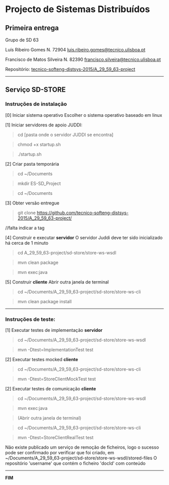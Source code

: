 # Projecto de Sistemas Distribuí­dos #

## Primeira entrega ##

Grupo de SD 63

Luís Ribeiro Gomes
    N. 72904
    luis.ribeiro.gomes@tecnico.ulisboa.pt
    
Francisco de Matos Silveira
    N. 82390
    francisco.silveira@tecnico.ulisboa.pt


Repositório:
[tecnico-softeng-distsys-2015/A_29_59_63-project](https://github.com/tecnico-softeng-distsys-2015/A_29_59_63-project/)


-------------------------------------------------------------------------------

## Serviço SD-STORE 

### Instruções de instalação 

[0] Iniciar sistema operativo
Escolher o sistema operativo baseado em linux


[1] Iniciar servidores de apoio
JUDDI:
> cd [pasta onde o servidor JUDDI se encontra]

> chmod +x startup.sh

> ./startup.sh


[2] Criar pasta temporária
> cd ~/Documents

> mkdir ES-SD_Project

> cd ~/Documents


[3] Obter versão entregue
> git clone https://github.com/tecnico-softeng-distsys-2015/A_29_59_63-project/

//falta indicar a tag


[4] Construir e executar **servidor**
O servidor Juddi deve ter sido inicializado há cerca de 1 minuto
> cd A_29_59_63-project/sd-store/store-ws-wsdl

> mvn clean package 

> mvn exec:java


[5] Construir **cliente**
Abrir outra janela de terminal
> cd ~/Documents/A_29_59_63-project/sd-store/store-ws-cli

> mvn clean package install


-------------------------------------------------------------------------------

### Instruções de teste: ###

[1] Executar testes de implementação **servidor**
> cd ~/Documents/A_29_59_63-project/sd-store/store-ws-wsdl

> mvn -Dtest=ImplementationTest test

[2] Executar testes mocked **cliente**
> cd ~/Documents/A_29_59_63-project/sd-store/store-ws-cli

> mvn -Dtest=StoreClientMockTest test

[2] Executar testes de comunicação **cliente**
> cd ~/Documents/A_29_59_63-project/sd-store/store-ws-wsdl

> mvn exec:java

> (Abrir outra janela de terminal)

> cd ~/Documents/A_29_59_63-project/sd-store/store-ws-cli

> mvn -Dtest=StoreClientRealTest test

Não existe publicado um serviço de remoção de ficheiros, logo o 
sucesso pode ser confirmado por verificar que foi criado, em
~/Documents/A_29_59_63-project/sd-store/store-ws-wsdl/stored-files
O repositório 'username' que contém o ficheiro 'docId' com
conteúdo

-------------------------------------------------------------------------------
**FIM**
